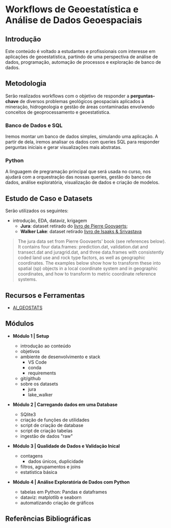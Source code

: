 # Workflows de Geoestatística e Análise de Dados Geoespaciais

## Introdução

Este conteúdo é voltado a estudantes e profissionais com interesse em aplicações de geoestatística, partindo de uma perspectiva de análise de dados, programação, automação de processos e exploração de banco de dados.

## Metodologia

Serão realizados workflows com o objetivo de responder a **perguntas-chave** de diversos problemas geológicos geospaciais aplicados à mineração, hidrogeologia e gestão de áreas contaminadas envolvendo conceitos de geoprocessamento e geoestatística.

### Banco de Dados e SQL

Iremos montar um banco de dados simples, simulando uma aplicação. A partir de dela, iremos analisar os dados com queries SQL para responder perguntas iniciais e gerar visualizações mais abstratas.

### Python

A linguagem de pregramação principal que será usada no curso, nos ajudará com a orquestração das nossas queries, gestão do banco de dados, análise exploratória, visualização de dados e criação de modelos.

## Estudo de Caso e Datasets

Serão utilizados os seguintes:

* introdução, EDA, dataviz, krigagem
  * **Jura**: dataset retirado do [livro de Pierre Goovaerts](https://books.google.com.br/books/about/Geostatistics_for_Natural_Resources_Eval.html?id=CW-7tHAaVR0C&redir_esc=y);
  * **Walker Lake**: dataset retirado [livro de Isaaks & Srivastava](https://books.google.com.br/books/about/Applied_Geostatistics.html?id=vC2dcXFLI3YC&redir_esc=y)
  
> The jura data set from Pierre Goovaerts' book (see references below). It contains four data.frames: prediction.dat, validation.dat and transect.dat and juragrid.dat, and three data.frames with consistently coded land use and rock type factors, as well as geographic coordinates. The examples below show how to transform these into spatial (sp) objects in a local coordinate system and in geographic coordinates, and how to transform to metric coordinate reference systems.

## Recursos e Ferramentas

* [AI_GEOSTATS](https://wiki.52north.org/AI_GEOSTATS/WebHome)

## Módulos

* **Módulo 1 | Setup**
  * introdução ao conteúdo
  * objetivos
  * ambiente de desenvolvimento e stack
    * VS Code
    * conda
    * requirements
  * git/github
  * sobre os datasets
    * jura
    * lake_walker

* **Módulo 2 | Carregando dados em uma Database**
  * SQlite3
  * criação de funções de utilidades
  * script de criação de database
  * script de criação tabelas
  * ingestão de dados "raw"

* **Módulo 3 | Qualidade de Dados e Validação Inical**
 
  * contagens
    * dados únicos, duplicidade
  * filtros, agrupamentos e joins
  * estatística básica

* **Módulo 4 | Análise Exploratória de Dados com Python**
  * tabelas em Python: Pandas e dataframes
  * dataviz: matplotlib e seaborn
  * automatizando criação de gráficos

## Referências Bibliográficas
